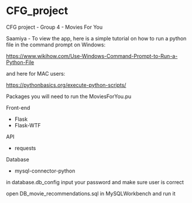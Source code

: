 # CFG_project
CFG project - Group 4 - Movies For You

Saamiya - To view the app, here is a simple tutorial on how to run a python file in the command prompt on Windows:

https://www.wikihow.com/Use-Windows-Command-Prompt-to-Run-a-Python-File

and here for MAC users:

https://pythonbasics.org/execute-python-scripts/

Packages you will need to run the MoviesForYou.pu

Front-end
- Flask 
- Flask-WTF

API
- requests

Database
- mysql-connector-python


in database.db_config input your password and make sure user is correct

open DB_movie_recommendations.sql in MySQLWorkbench and run it
